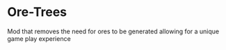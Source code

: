 # Ore-Trees
Mod that removes the need for ores to be generated allowing for a unique game play experience
